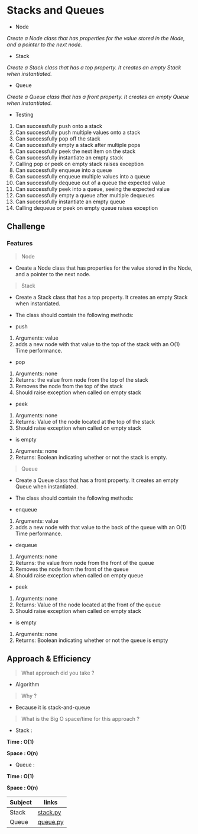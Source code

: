 # Stacks and Queues

* Node

*Create a Node class that has properties for the value stored in the Node, and a pointer to the next node.*

* Stack

*Create a Stack class that has a top property. It creates an empty Stack when instantiated.* 

* Queue

*Create a Queue class that has a front property. It creates an empty Queue when instantiated.* 

* Testing 

1. Can successfully push onto a stack
2. Can successfully push multiple values onto a stack
3. Can successfully pop off the stack
4. Can successfully empty a stack after multiple pops
5. Can successfully peek the next item on the stack
6. Can successfully instantiate an empty stack
7. Calling pop or peek on empty stack raises exception
8. Can successfully enqueue into a queue
9. Can successfully enqueue multiple values into a queue
10. Can successfully dequeue out of a queue the expected value
11. Can successfully peek into a queue, seeing the expected value
12. Can successfully empty a queue after multiple dequeues
13. Can successfully instantiate an empty queue
14. Calling dequeue or peek on empty queue raises exception


## Challenge


### Features

> Node

* Create a Node class that has properties for the value stored in the Node, and a pointer to the next node.

> Stack

* Create a Stack class that has a top property. It creates an empty Stack when instantiated.
* The class should contain the following methods:

* push
1. Arguments: value
2. adds a new node with that value to the top of the stack with an O(1) Time performance.
        
* pop

1. Arguments: none
2. Returns: the value from node from the top of the stack
3. Removes the node from the top of the stack
4. Should raise exception when called on empty stack

* peek
1. Arguments: none
2. Returns: Value of the node located at the top of the stack
3. Should raise exception when called on empty stack

* is empty

1. Arguments: none
2. Returns: Boolean indicating whether or not the stack is empty.

> Queue

* Create a Queue class that has a front property. It creates an empty Queue when instantiated.
* The class should contain the following methods:
        
* enqueue

1. Arguments: value
2. adds a new node with that value to the back of the queue with an O(1) Time performance.
        
* dequeue

1. Arguments: none
2. Returns: the value from node from the front of the queue
3. Removes the node from the front of the queue
4. Should raise exception when called on empty queue
        
* peek
            
1. Arguments: none
2. Returns: Value of the node located at the front of the queue
3. Should raise exception when called on empty stack
        
* is empty
            
1. Arguments: none
2. Returns: Boolean indicating whether or not the queue is empty


## Approach & Efficiency

> What approach did you take ? 

* Algorithm 

> Why ?  

* Because it is stack-and-queue

> What is the Big O space/time for this approach ? 

* Stack : 

**Time : O(1)**

**Space : O(n)**

* Queue : 

**Time : O(1)**

**Space : O(n)**


| Subject     | links |
| ----------- | ----------- |
| Stack | [stack.py](stack.py) |
| Queue | [queue.py](queue.py) |